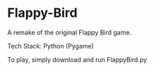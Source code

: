 # Flappy-Bird
A remake of the original Flappy Bird game. 

Tech Stack: Python (Pygame) 

To play, simply download and run FlappyBird.py 
